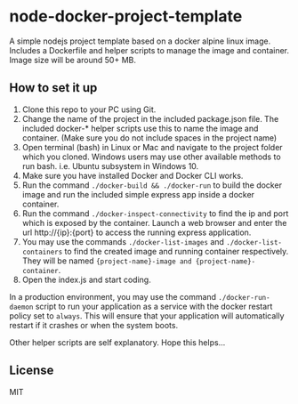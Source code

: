 node-docker-project-template
============================

A simple nodejs project template based on a docker alpine linux image. Includes a Dockerfile and helper scripts to manage the image and container. Image size will be around 50+ MB.

How to set it up
----------------

1. Clone this repo to your PC using Git.
2. Change the name of the project in the included package.json file. The included docker-* helper scripts use this to name the image and container. (Make sure you do not include spaces in the project name)
3. Open terminal (bash) in Linux or Mac and navigate to the project folder which you cloned. Windows users may use other available methods to run bash. i.e. Ubuntu subsystem in Windows 10.
4. Make sure you have installed Docker and Docker CLI works.
5. Run the command `./docker-build && ./docker-run` to build the docker image and run the included simple express app inside a docker container.
6. Run the command `./docker-inspect-connectivity` to find the ip and port which is exposed by the container. Launch a web browser and enter the url http://{ip}:{port} to access the running express application.
7. You may use the commands `./docker-list-images` and `./docker-list-containers` to find the created image and running container respectively. They will be named `{project-name}-image and {project-name}-container`.
8. Open the index.js and start coding. 

In a production environment, you may use the command `./docker-run-daemon` script to run your application as a service with the docker restart policy set to `always`. This will ensure that your application will automatically restart if it crashes or when the system boots.

Other helper scripts are self explanatory. Hope this helps...

License
-------
MIT


